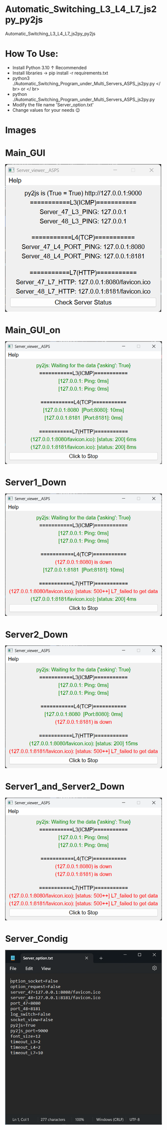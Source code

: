 # Automatic_Switching_L3_L4_L7_js2py_py2js
Automatic_Switching_L3_L4_L7_js2py_py2js

# How To Use:
- Install Python 3.10 ↑ Recommended
- Install libraries -> pip install -r requirements.txt
- python3 ./Automatic_Switching_Program_under_Multi_Servers_ASPS_js2py.py
</ br> or </ br> 
- python ./Automatic_Switching_Program_under_Multi_Servers_ASPS_js2py.py
- Modify the file name 'Server_option.txt'
- Change values for your needs 😉


# Images

# Main_GUI
![alt text](https://github.com/INONULL/Automatic_Switching_L3_L4_L7_py2js_js2py/blob/main/How_It_Works_Images/Main_Gui.png?raw=true) <br />

# Main_GUI_on
![alt text](https://github.com/INONULL/Automatic_Switching_L3_L4_L7_py2js_js2py/blob/main/How_It_Works_Images/Main_Gui_on.png?raw=true) <br />

# Server1_Down
![alt text](https://github.com/INONULL/Automatic_Switching_L3_L4_L7_py2js_js2py/blob/main/How_It_Works_Images/Server1_Down.png?raw=true) <br />

# Server2_Down
![alt text](https://github.com/INONULL/Automatic_Switching_L3_L4_L7_py2js_js2py/blob/main/How_It_Works_Images/Server2_Down.png?raw=true) <br />

# Server1_and_Server2_Down
![alt text](https://github.com/INONULL/Automatic_Switching_L3_L4_L7_py2js_js2py/blob/main/How_It_Works_Images/Server1_and_Server2_Down.png?raw=true) <br />

# Server_Condig
![alt text](https://github.com/INONULL/Automatic_Switching_L3_L4_L7_py2js_js2py/blob/main/How_It_Works_Images/Server_Config.png?raw=true) <br />
